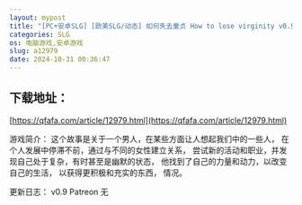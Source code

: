 ```yaml
---
layout: mypost
title: "[PC+安卓SLG] [欧美SLG/动态] 如何失去童贞 How to lose virginity v0.9 Patreon PC+安卓 汉化版 [2.8G/百度]"
categories: SLG
os: 电脑游戏,安卓游戏
slug: a12979
date: 2024-10-31 00:36:47
---
```


## 下载地址：

[https://qfafa.com/article/12979.html](https://qfafa.com/article/12979.html)

游戏简介：
这个故事是关于一个男人，在某些方面让人想起我们中的一些人，
在个人发展中停滞不前，通过与不同的女性建立关系，
尝试新的活动和职业，并发现自己处于复杂，有时甚至是幽默的状态，
他找到了自己的力量和动力，以改变自己的生活，
以获得更积极和充实的东西， 情况。

更新日志：
v0.9 Patreon
无